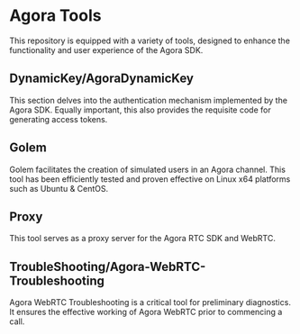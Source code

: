 # Agora Tools
This repository is equipped with a variety of tools, designed to enhance the functionality and user experience of the Agora SDK.

## DynamicKey/AgoraDynamicKey
This section delves into the authentication mechanism implemented by the Agora SDK. Equally important, this also provides the requisite code for generating access tokens.

## Golem
Golem facilitates the creation of simulated users in an Agora channel. This tool has been efficiently tested and proven effective on Linux x64 platforms such as Ubuntu & CentOS.

## Proxy
This tool serves as a proxy server for the Agora RTC SDK and WebRTC.

## TroubleShooting/Agora-WebRTC-Troubleshooting
Agora WebRTC Troubleshooting is a critical tool for preliminary diagnostics. It ensures the effective working of Agora WebRTC prior to commencing a call.
